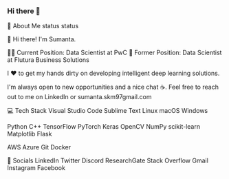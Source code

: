 ### Hi there 👋

🧐 About Me
status status

👋 Hi there! I'm Sumanta.

👨‍💼 Current Position: Data Scientist at PwC
👔 Former Position: Data Scientist at Flutura Business Solutions


I ❤️ to get my hands dirty on developing intelligent deep learning solutions.

I'm always open to new opportunities and a nice chat ☕. Feel free to reach out to me on LinkedIn or sumanta.skm97gmail.com

💻 Tech Stack
Visual Studio Code Sublime Text Linux macOS Windows

Python C++ TensorFlow PyTorch Keras OpenCV NumPy scikit-learn Matplotlib Flask

AWS Azure Git Docker


🔗 Socials
LinkedIn Twitter Discord ResearchGate Stack Overflow Gmail Instagram Facebook
